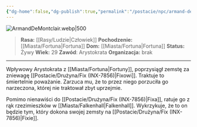 ```yaml
---
{"dg-home":false,"dg-publish":true,"permalink":"/postacie/npc/armand-de-montclair/","dgPassFrontmatter":true}
---
```


![ArmandDeMontclair.webp|500](/img/user/Vault/Grafiki/NPC/ArmandDeMontclair.webp)

> **Rasa:** [[Rasy/Ludzie\|Człowiek]]
> **Pochodzenie:** [[Miasta/Fortuna\|Fortuna]]
> **Dom:** [[Miasta/Fortuna\|Fortuna]]
> **Status:** Żywy
> **Wiek:** 29
> **Zawód**: Arystokrata
> **Organizacja:** brak

---

Wpływowy Arystokrata z [[Miasta/Fortuna\|Fortuny]], poprzysiągł zemstę za zniewagę [[Postacie/Drużyna/Fix (INX-7856)\|Fixowi]]. Traktuje to śmiertelnie poważanie. Zarzuca mu, że to przez niego porzuciła go narzeczona, której nie traktował zbyt uprzejmie.

Pomimo nienawiści do [[Postacie/Drużyna/Fix (INX-7856)\|Fixa]], ratuje go z rąk rzezimieszków w [[Miasta/Falkenhall\|Falkenhall]]. Wykrzykuje, że to on będzie tym, który dokona swojej zemsty na [[Postacie/Drużyna/Fix (INX-7856)\|Fixie]].
